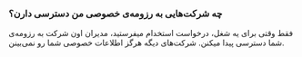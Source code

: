 
### چه شرکت‌هایی به رزومه‌ی خصوصی من دسترسی دارن؟ ###
فقط وقتی برای یه شغل، درخواست استخدام میفرستید، مدیران اون شرکت به رزومه‌ی شما دسترسی پیدا میکنن. شرکت‌های دیگه هرگز اطلاعات خصوصی شما رو نمی‌بینن.
